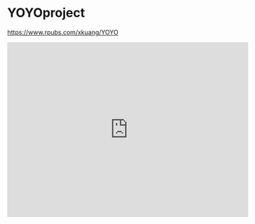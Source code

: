 # YOYOproject

https://www.rpubs.com/xkuang/YOYO


<iframe id="iframe_container" webkitallowfullscreen="" mozallowfullscreen="" allowfullscreen="" src="https://prezi.com/embed/jhlchikoxcq-/?bgcolor=ffffff&amp;lock_to_path=0&amp;autoplay=0&amp;autohide_ctrls=0&amp;landing_data=bHVZZmNaNDBIWnNjdEVENDRhZDFNZGNIUE43MHdLNWpsdFJLb2ZHanI5L2gxaFh6WkducnNWSW13SXc0OGxNRHhnPT0&amp;landing_sign=JuItVu1nNXibFI20cyruQr11xLhXUONhp0Gie5P3JLk" width="550" height="400" frameborder="0"></iframe>


